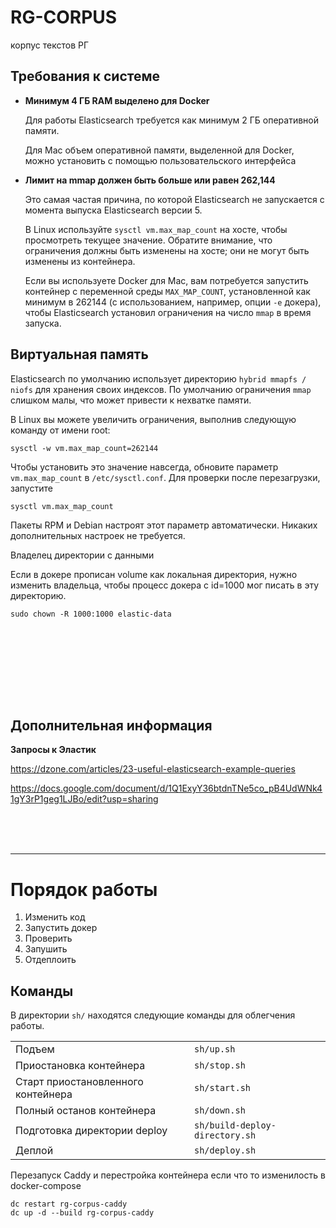 
RG-CORPUS
========
корпус текстов РГ



Требования к системе
------



* **Минимум 4 ГБ RAM выделено для Docker**

    Для работы Elasticsearch требуется как минимум 2 ГБ оперативной памяти.

    Для Mac объем оперативной памяти, выделенной для Docker, можно установить с помощью пользовательского интерфейса

* **Лимит на mmap должен быть больше или равен 262,144**

    Это самая частая причина, по которой Elasticsearch не запускается с момента выпуска Elasticsearch версии 5.

    В Linux используйте `sysctl vm.max_map_count` на хосте, чтобы просмотреть текущее значение. Обратите внимание, что ограничения должны быть изменены на хосте; они не могут быть изменены из контейнера.

    Если вы используете Docker для Mac, вам потребуется запустить контейнер с переменной среды `MAX_MAP_COUNT`, установленной как минимум в 262144 (с использованием, например, опции `-e` докера), чтобы Elasticsearch установил ограничения на число `mmap` в время запуска.


Виртуальная память
-----------

Elasticsearch по умолчанию использует директорию `hybrid mmapfs / niofs` для хранения своих индексов. По умолчанию ограничения  `mmap` слишком малы, что может привести к нехватке памяти.

В Linux вы можете увеличить ограничения, выполнив следующую команду от имени root:

    sysctl -w vm.max_map_count=262144

Чтобы установить это значение навсегда, обновите параметр `vm.max_map_count` в `/etc/sysctl.conf`. Для проверки после перезагрузки, запустите 

    sysctl vm.max_map_count

Пакеты RPM и Debian настроят этот параметр автоматически. Никаких дополнительных настроек не требуется.

Владелец директории с данными

Если в докере прописан volume как локальная директория, нужно изменить владельца,
чтобы процесс докера с id=1000 мог писать в эту директорию.

    sudo chown -R 1000:1000 elastic-data




<br><br><br>



<br><br><br>

Дополнительная информация
----

**Запросы к Эластик**

https://dzone.com/articles/23-useful-elasticsearch-example-queries


https://docs.google.com/document/d/1Q1ExyY36btdnTNe5co_pB4UdWNk41gY3rP1geg1LJBo/edit?usp=sharing



<br><br><br>

--------------------------

Порядок работы
==============

1. Изменить код
2. Запустить докер
3. Проверить
4. Запушить
5. Отдеплоить
   

Команды
-------
В директории `sh/` находятся следующие команды для облегчения работы.


|   |   |
|---|---|
Подъем                                      | `sh/up.sh`
Приостановка контейнера                     | `sh/stop.sh`
Старт приостановленного контейнера          | `sh/start.sh`
Полный останов контейнера                   | `sh/down.sh`
Подготовка директории deploy                | `sh/build-deploy-directory.sh`
Деплой                                      | `sh/deploy.sh`



Перезапуск Caddy и перестройка контейнера если что то изменилость в docker-compose 
```
dc restart rg-corpus-caddy  
dc up -d --build rg-corpus-caddy     
```
